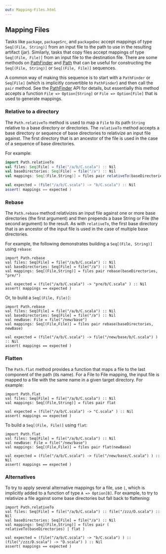 ```yaml
---
out: Mapping-Files.html
---
```


Mapping Files
-------------

Tasks like `package`, `packageSrc`, and `packageDoc` accept mappings of
type `Seq[(File, String)]` from an input file to the path to use in the
resulting artifact (jar). Similarly, tasks that copy files accept
mappings of type `Seq[(File, File)]` from an input file to the
destination file. There are some methods on
[PathFinder](../../api/sbt/PathFinder.html) and
[Path](../../api/sbt/Path\$.html) that can be useful for constructing
the `Seq[(File, String)]` or `Seq[(File, File)]` sequences.

A common way of making this sequence is to start with a `PathFinder` or
`Seq[File]` (which is implicitly convertible to `PathFinder`) and then
call the `pair` method. See the
[PathFinder](../../api/sbt/PathFinder.html) API for details, but
essentially this method accepts a function `File => Option[String]` or
`File => Option[File]` that is used to generate mappings.

### Relative to a directory

The `Path.relativeTo` method is used to map a `File` to its path
`String` relative to a base directory or directories. The `relativeTo`
method accepts a base directory or sequence of base directories to
relativize an input file against. The first directory that is an
ancestor of the file is used in the case of a sequence of base
directories.

For example:

```scala
import Path.relativeTo
val files: Seq[File] = file("/a/b/C.scala") :: Nil
val baseDirectories: Seq[File] = file("/a") :: Nil
val mappings: Seq[(File,String)] = files pair relativeTo(baseDirectories)

val expected = (file("/a/b/C.scala") -> "b/C.scala") :: Nil
assert( mappings == expected )
```

### Rebase

The `Path.rebase` method relativizes an input file against one or more
base directories (the first argument) and then prepends a base String or
File (the second argument) to the result. As with `relativeTo`, the
first base directory that is an ancestor of the input file is used in
the case of multiple base directories.

For example, the following demonstrates building a `Seq[(File, String)]`
using `rebase`:

    import Path.rebase
    val files: Seq[File] = file("/a/b/C.scala") :: Nil
    val baseDirectories: Seq[File] = file("/a") :: Nil
    val mappings: Seq[(File,String)] = files pair rebase(baseDirectories, "pre/")

    val expected = (file("/a/b/C.scala") -> "pre/b/C.scala" ) :: Nil
    assert( mappings == expected )

Or, to build a `Seq[(File, File)]`:

    import Path.rebase
    val files: Seq[File] = file("/a/b/C.scala") :: Nil
    val baseDirectories: Seq[File] = file("/a") :: Nil
    val newBase: File = file("/new/base")
    val mappings: Seq[(File,File)] = files pair rebase(baseDirectories, newBase)

    val expected = (file("/a/b/C.scala") -> file("/new/base/b/C.scala") ) :: Nil
    assert( mappings == expected )

### Flatten

The `Path.flat` method provides a function that maps a file to the last
component of the path (its name). For a File to File mapping, the input
file is mapped to a file with the same name in a given target directory.
For example:

    import Path.flat
    val files: Seq[File] = file("/a/b/C.scala") :: Nil
    val mappings: Seq[(File,String)] = files pair flat

    val expected = (file("/a/b/C.scala") -> "C.scala" ) :: Nil
    assert( mappings == expected )

To build a `Seq[(File, File)]` using `flat`:

    import Path.flat
    val files: Seq[File] = file("/a/b/C.scala") :: Nil
    val newBase: File = file("/new/base")
    val mappings: Seq[(File,File)] = files pair flat(newBase)

    val expected = (file("/a/b/C.scala") -> file("/new/base/C.scala") ) :: Nil
    assert( mappings == expected )

### Alternatives

To try to apply several alternative mappings for a file, use `|`, which
is implicitly added to a function of type `A => Option[B]`. For example,
to try to relativize a file against some base directories but fall back
to flattening:

    import Path.relativeTo
    val files: Seq[File] = file("/a/b/C.scala") :: file("/zzz/D.scala") :: Nil
    val baseDirectories: Seq[File] = file("/a") :: Nil
    val mappings: Seq[(File,String)] = files pair ( relativeTo(baseDirectories) | flat )

    val expected = (file("/a/b/C.scala") -> "b/C.scala") ) :: (file("/zzz/D.scala") -> "D.scala") ) :: Nil
    assert( mappings == expected )
